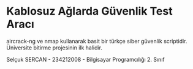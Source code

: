 # Kablosuz Ağlarda Güvenlik Test Aracı


aircrack-ng ve nmap kullanarak basit bir türkçe siber güvenlik scriptidir. Üniversite bitirme projesinin ilk halidir.

Selçuk SERCAN - 234212008 - Bilgisayar Programcılığı 2. Sınıf
